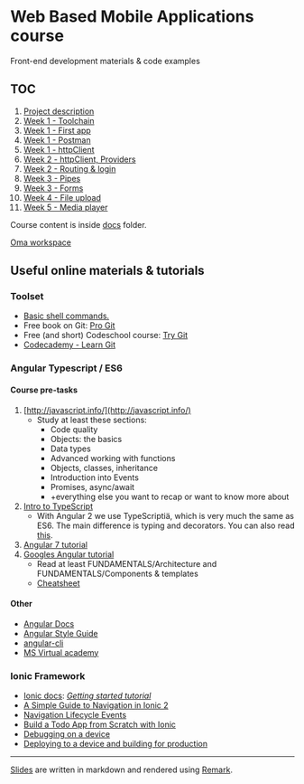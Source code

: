 # Web Based Mobile Applications course

Front-end development materials & code examples

## TOC

1. [Project description](docs/project.md)
1. [Week 1 - Toolchain](docs/w1-toolchain.md)
1. [Week 1 - First app](docs/w1-first-app.md)
1. [Week 1 - Postman](docs/w1-postman.md)
1. [Week 1 - httpClient](docs/w1-http.md)
1. [Week 2 - httpClient, Providers](docs/w2-providers.md)
1. [Week 2 - Routing & login](docs/w2-login.md)
1. [Week 3 - Pipes](docs/w3-pipe.md)
1. [Week 3 - Forms](docs/w3-forms.md)
1. [Week 4 - File upload](docs/w4-upload.md)
1. [Week 5 - Media player](docs/w4-player.md)

Course content is inside [docs](docs/) folder.

[Oma workspace](https://oma.metropolia.fi/tyotilat?p_p_id=WorkspacePortlet_WAR_workspaceportlet&p_p_lifecycle=0&p_p_state=normal&p_p_mode=view&p_p_col_id=column-1&p_p_col_count=1&_WorkspacePortlet_WAR_workspaceportlet_struts.portlet.action=%2Fworkspace%2Findex&_WorkspacePortlet_WAR_workspaceportlet_struts.portlet.mode=view&workspace.id=340011874)

## Useful online materials & tutorials

### Toolset

- [Basic shell commands.](https://www-xray.ast.cam.ac.uk/~jss/lecture/computing/notes/out/commands_basic/)
- Free book on Git: [Pro Git](http://git-scm.com/book/en/v2)
- Free (and short) Codeschool course: [Try Git](https://www.codeschool.com/courses/try-git)
- [Codecademy - Learn Git](https://www.codecademy.com/learn/learn-git)

### Angular Typescript / ES6

#### Course pre-tasks

1. [http://javascript.info/](http://javascript.info/)
    - Study at least these sections:
        - Code quality
        - Objects: the basics
        - Data types
        - Advanced working with functions
        - Objects, classes, inheritance
        - Introduction into Events
        - Promises, async/await
        - +everything else you want to recap or want to know more about
1. [Intro to TypeScript](https://www.youtube.com/watch?v=fm2m0ddOAaU)
    - With Angular 2 we use TypeScriptiä, which is very much the same as ES6\. The main difference is typing and decorators. You can also read [this](https://www.excella.com/insights/typescript-vs-es6-vs-es2015).
1. [Angular 7 tutorial](https://www.youtube.com/watch?v=5wtnKulcquA)
1. [Googles Angular tutorial](https://angular.io/tutorial)
    - Read at least FUNDAMENTALS/Architecture and FUNDAMENTALS/Components & templates
    - [Cheatsheet](https://angular.io/guide/cheatsheet)

#### Other

- [Angular Docs](https://angular.io/docs/ts/latest/)
- [Angular Style Guide](https://angular.io/styleguide)
- [angular-cli](https://github.com/angular/angular-cli#installation)
- [MS Virtual academy](https://mva.microsoft.com/en-US/training-courses/introduction-to-angular-20-16540)

### Ionic Framework

- [Ionic docs](https://ionicframework.com/docs/): _[Getting started tutorial](https://ionicframework.com/docs/intro/tutorial/)_
- [A Simple Guide to Navigation in Ionic 2](https://www.joshmorony.com/a-simple-guide-to-navigation-in-ionic-2/)
- [Navigation Lifecycle Events](https://blog.ionicframework.com/navigating-lifecycle-events/)
- [Build a Todo App from Scratch with Ionic](https://www.joshmorony.com/build-a-todo-app-from-scratch-with-ionic-2-video-tutorial/)
- [Debugging on a device](https://medium.com/@leetheguy/the-best-way-to-debug-an-ionic-app-on-a-device-79833bef5d1d)
- [Deploying to a device and building for production](https://ionicframework.com/docs/intro/deploying/)

---

[Slides](https://mattpe.github.io/wbma/) are written in markdown and rendered using [Remark](https://github.com/gnab/remark/wiki).
